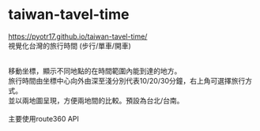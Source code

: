 # taiwan-tavel-time
https://pyotr17.github.io/taiwan-tavel-time/
</br>
視覺化台灣的旅行時間 (步行/單車/開車) </br></br>

移動坐標，顯示不同地點的在時間範圍內能到達的地方。 </br>
旅行時間由坐標中心向外由深至淺分別代表10/20/30分鐘，右上角可選擇旅行方式。</br>
並以兩地圖呈現，方便兩地間的比較。預設為台北/台南。</br></br>
主要使用route360 API
